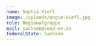 ```yaml
---
name: Sophia Kiefl
image: /uploads/angie-kiefl.jpg
role: Regionalgruppe
mail: sachsen@send-ev.de
federalState: Sachsen
---
```


